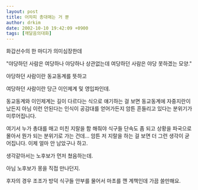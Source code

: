 ```yaml
---
layout: post
title: 어차피 총대매는 거 뿐
author: drkim
date: 2002-10-10 19:42:09 +0900
tags: [깨달음의대화]
---
```

화갑선수의 한 마디가 의미심장한데
  

  
"야당하던 사람은 여당하나 야당하나 상관없는데 여당하던 사람은 야당 못하겠는 모양."
  

  
야당하던 사람이란 동교동계를 뜻하고
  
여당하던 사람이란 당근 이인제계 및 영입파인데.
  
동교동계와 이인제계는 길이 다르다는 식으로 얘기하는 걸 보면 동교동계에 자중지란이 났든지 아님 이런 안된다는 인식이 공감대를 얻어가든지 암튼 흔들리고 있다는 분위기가 미루어집니다.
  

  
여기서 누가 총대를 매고 미친 지랄을 함 해줘야 식구들 단속도 좀 되고 상황을 파국으로 몰아서 뭔가 되는 분위기로 가는 건데... 암튼 저 지랄을 하는 걸 보면 더 그런 생각이 굳어집니다. 이제 얼마 안 남았구나 하고.
  

  
생각같아서는 노후보가 먼저 쳤음하는데.
  
아님 노후보가 몽을 직접 만나던지.
  

  
후자의 경우 조조가 방덕 식구들 안부를 물어서 마초를 깬 계책인데 가끔 쓸만해요.